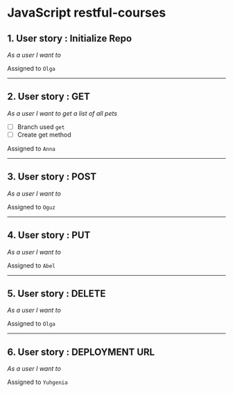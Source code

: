 # JavaScript restful-courses

## 1. User story : Initialize Repo

_As a user I want to_

Assigned to `Olga`

---

## 2. User story : GET

_As a user I want to get a list of all pets_

- [ ] Branch used `get`
- [ ] Create get method

Assigned to `Anna`

---

## 3. User story : POST

_As a user I want to_

Assigned to `Oguz`

---

## 4. User story : PUT

_As a user I want to_

Assigned to `Abel`

---

## 5. User story : DELETE

_As a user I want to_

Assigned to `Olga`

---

## 6. User story : DEPLOYMENT URL

_As a user I want to_

Assigned to `Yuhgenia`
